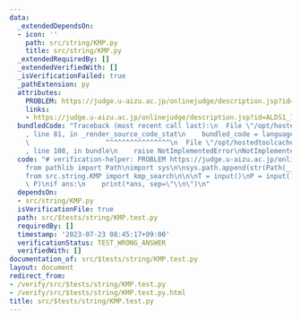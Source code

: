 ```yaml
---
data:
  _extendedDependsOn:
  - icon: ''
    path: src/string/KMP.py
    title: src/string/KMP.py
  _extendedRequiredBy: []
  _extendedVerifiedWith: []
  _isVerificationFailed: true
  _pathExtension: py
  attributes:
    PROBLEM: https://judge.u-aizu.ac.jp/onlinejudge/description.jsp?id=ALDS1_14_B
    links:
    - https://judge.u-aizu.ac.jp/onlinejudge/description.jsp?id=ALDS1_14_B
  bundledCode: "Traceback (most recent call last):\n  File \"/opt/hostedtoolcache/Python/3.11.4/x64/lib/python3.11/site-packages/onlinejudge_verify/documentation/build.py\"\
    , line 81, in _render_source_code_stat\n    bundled_code = language.bundle(\n\
    \                   ^^^^^^^^^^^^^^^^\n  File \"/opt/hostedtoolcache/Python/3.11.4/x64/lib/python3.11/site-packages/onlinejudge_verify/languages/python.py\"\
    , line 108, in bundle\n    raise NotImplementedError\nNotImplementedError\n"
  code: "# verification-helper: PROBLEM https://judge.u-aizu.ac.jp/onlinejudge/description.jsp?id=ALDS1_14_B\n\
    from pathlib import Path\nimport sys\n\nsys.path.append(str(Path(__file__).resolve().parent.parent.parent.parent))\n\
    from src.string.KMP import kmp_search\n\n\nT = input()\nP = input()\nans = kmp_search(T,\
    \ P)\nif ans:\n    print(*ans, sep=\"\\n\")\n"
  dependsOn:
  - src/string/KMP.py
  isVerificationFile: true
  path: src/$tests/string/KMP.test.py
  requiredBy: []
  timestamp: '2023-07-23 08:45:17+09:00'
  verificationStatus: TEST_WRONG_ANSWER
  verifiedWith: []
documentation_of: src/$tests/string/KMP.test.py
layout: document
redirect_from:
- /verify/src/$tests/string/KMP.test.py
- /verify/src/$tests/string/KMP.test.py.html
title: src/$tests/string/KMP.test.py
---
```

